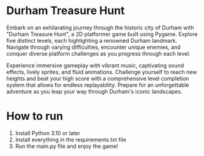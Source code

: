 # Durham Treasure Hunt

Embark on an exhilarating journey through the historic city of Durham with "Durham Treasure Hunt", a 2D platformer game built using Pygame. Explore five distinct levels, each highlighting a renowned Durham landmark. Navigate through varying difficulties, encounter unique enemies, and conquer diverse platform challenges as you progress through each level.

Experience immersive gameplay with vibrant music, captivating sound effects, lively sprites, and fluid animations. Challenge yourself to reach new heights and beat your high score with a comprehensive level completion system that allows for endless replayability. Prepare for an unforgettable adventure as you leap your way through Durham's iconic landscapes.

# How to run
1. Install Python 3.10 or later
2. Install everything in the requirements.txt file
3. Run the main.py file and enjoy the game!